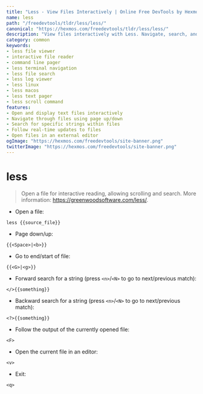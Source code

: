 ```yaml
---
title: "Less - View Files Interactively | Online Free DevTools by Hexmos"
name: less
path: "/freedevtools/tldr/less/less/"
canonical: "https://hexmos.com/freedevtools/tldr/less/less/"
description: "View files interactively with Less. Navigate, search, and follow file content directly from the command line. Free online tool, no registration required."
category: common
keywords:
- less file viewer
- interactive file reader
- command line pager
- less terminal navigation
- less file search
- less log viewer
- less linux
- less macos
- less text pager
- less scroll command
features:
- Open and display text files interactively
- Navigate through files using page up/down
- Search for specific strings within files
- Follow real-time updates to files
- Open files in an external editor
ogImage: "https://hexmos.com/freedevtools/site-banner.png"
twitterImage: "https://hexmos.com/freedevtools/site-banner.png"
---
```


# less

> Open a file for interactive reading, allowing scrolling and search.
> More information: <https://greenwoodsoftware.com/less/>.

- Open a file:

`less {{source_file}}`

- Page down/up:

`{{<Space>|<b>}}`

- Go to end/start of file:

`{{<G>|<g>}}`

- Forward search for a string (press `<n>`/`<N>` to go to next/previous match):

`</>{{something}}`

- Backward search for a string (press `<n>`/`<N>` to go to next/previous match):

`<?>{{something}}`

- Follow the output of the currently opened file:

`<F>`

- Open the current file in an editor:

`<v>`

- Exit:

`<q>`
